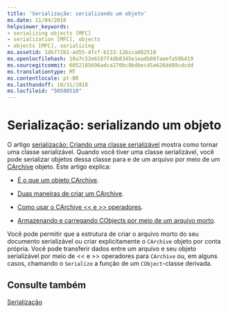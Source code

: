 ```yaml
---
title: 'Serialização: serializando um objeto'
ms.date: 11/04/2016
helpviewer_keywords:
- serializing objects [MFC]
- serialization [MFC], objects
- objects [MFC], serializing
ms.assetid: 1db772b1-ad55-4fcf-b133-126cca082510
ms.openlocfilehash: 10a7c52e6187f4db8345e1eadb88faeefa50b419
ms.sourcegitcommit: 6052185696adca270bc9bdbec45a626dd89cdcdd
ms.translationtype: MT
ms.contentlocale: pt-BR
ms.lasthandoff: 10/31/2018
ms.locfileid: "50588510"
---
```

# <a name="serialization-serializing-an-object"></a>Serialização: serializando um objeto

O artigo [serialização: Criando uma classe serializável](../mfc/serialization-making-a-serializable-class.md) mostra como tornar uma classe serializável. Quando você tiver uma classe serializável, você pode serializar objetos dessa classe para e de um arquivo por meio de um [CArchive](../mfc/reference/carchive-class.md) objeto. Este artigo explica:

- [É o que um objeto CArchive](../mfc/what-is-a-carchive-object.md).

- [Duas maneiras de criar um CArchive](../mfc/two-ways-to-create-a-carchive-object.md).

- [Como usar o CArchive <\< e >> operadores](../mfc/using-the-carchive-output-and-input-operators.md).

- [Armazenando e carregando CObjects por meio de um arquivo morto](../mfc/storing-and-loading-cobjects-via-an-archive.md).

Você pode permitir que a estrutura de criar o arquivo morto do seu documento serializável ou criar explicitamente o `CArchive` objeto por conta própria. Você pode transferir dados entre um arquivo e seu objeto serializável por meio de <\< e >> operadores para `CArchive` ou, em alguns casos, chamando o `Serialize` a função de um `CObject`-classe derivada.

## <a name="see-also"></a>Consulte também

[Serialização](../mfc/serialization-in-mfc.md)

